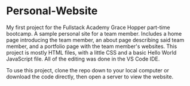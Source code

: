 # Personal-Website

My first project for the Fullstack Academy Grace Hopper part-time bootcamp.
A sample personal site for a team member. Includes a home page introducing the team member, an about page describing said team member, and a portfolio page with the team member's websites.
This project is mostly HTML files, with a little CSS and a basic Hello World JavaScript file. All of the editing was done in the VS Code IDE.

To use this project, clone the repo down to your local computer or download the code directly, then open a server to view the website.
